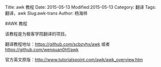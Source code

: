 Title: awk 教程
Date: 2015-05-13
Modified:2015-05-13
Category: 翻译
Tags: 翻译，awk
Slug:awk-trans
Author: 杨海祥

#AWK 教程

该教程是为极客学院翻译的项目。

翻译教程地址：https://github.com/scbzyhx/awk 或者 https://github.com/wenquan0hf/awk  

官方英文原版：http://www.tutorialspoint.com/awk/awk_overview.htm

